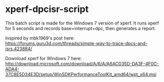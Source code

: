 # xperf-dpcisr-script
This batch script is made for the Windows 7 version of xperf. It runs xperf for 5 seconds and records base+interrupt+dpc, then generates a report.

Inspired by mbk1969's post here:
https://forums.guru3d.com/threads/simple-way-to-trace-dpcs-and-isrs.423884/

Download xperf for Windows 7 here:
http://download.microsoft.com/download/A/6/A/A6AC035D-DA3F-4F0C-ADA4-37C8E5D34E3D/setup/WinSDKPerformanceToolKit_amd64/wpt_x64.msi
